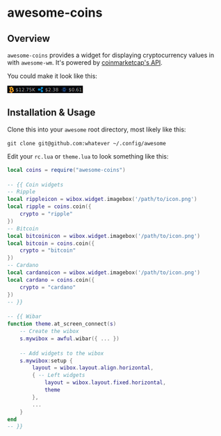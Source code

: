 # awesome-coins

## Overview

`awesome-coins` provides a widget for displaying cryptocurrency values in with
`awesome-wm`. It's powered by
[coinmarketcap's API](https://coinmarketcap.com/api/).

You could make it look like this:

![awesome-coins sample](./screenshots/sample.png "awesome-coins sample")

## Installation & Usage

Clone this into your `awesome` root directory, most likely like this:

`git clone git@github.com:whatever ~/.config/awesome`

Edit your `rc.lua` or `theme.lua` to look something like this:

```lua
local coins = require("awesome-coins")

-- {{ Coin widgets
-- Ripple
local rippleicon = wibox.widget.imagebox('/path/to/icon.png')
local ripple = coins.coin({
    crypto = "ripple"
})
-- Bitcoin
local bitcoinicon = wibox.widget.imagebox('/path/to/icon.png')
local bitcoin = coins.coin({
    crypto = "bitcoin"
})
-- Cardano
local cardanoicon = wibox.widget.imagebox('/path/to/icon.png')
local cardano = coins.coin({
    crypto = "cardano"
})
-- }}

-- {{ Wibar
function theme.at_screen_connect(s)
    -- Create the wibox
    s.mywibox = awful.wibar({ ... })

    -- Add widgets to the wibox
    s.mywibox:setup {
        layout = wibox.layout.align.horizontal,
        { -- Left widgets
            layout = wibox.layout.fixed.horizontal,
            theme
        },
        ...
    }
end
-- }}
```